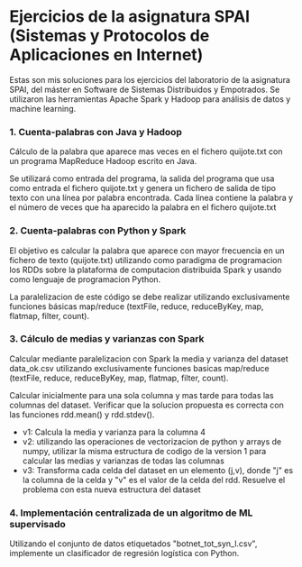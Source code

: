 # Ejercicios de la asignatura SPAI (Sistemas y Protocolos de Aplicaciones en Internet)

Estas son mis soluciones para los ejercicios del laboratorio de la asignatura SPAI, del máster en Software de Sistemas Distribuidos y Empotrados. Se utilizaron las herramientas Apache Spark y Hadoop para análisis de datos y machine learning.

### 1. Cuenta-palabras con Java y Hadoop 

Cálculo de la palabra que aparece mas veces en el fichero quijote.txt con un programa MapReduce Hadoop escrito en Java.

Se utilizará como entrada del programa, la salida del programa que usa como entrada el fichero quijote.txt y genera un fichero de salida de tipo texto con una línea por palabra encontrada. Cada línea contiene la palabra y el número de veces que ha aparecido la palabra en el fichero quijote.txt

### 2. Cuenta-palabras con Python y Spark
El objetivo es calcular la palabra que aparece con mayor frecuencia en un fichero de texto (quijote.txt) utilizando como paradigma de programacion los RDDs sobre la plataforma de computacion distribuida Spark y usando como lenguaje de programacion Python.

La paralelizacion de este código se debe realizar utilizando exclusivamente funciones básicas map/reduce (textFile, reduce, reduceByKey, map, flatmap, filter, count).

### 3. Cálculo de medias y varianzas con Spark

Calcular mediante paralelizacion con Spark la media y varianza del dataset data_ok.csv utilizando exclusivamente funciones basicas map/reduce (textFile, reduce, reduceByKey, map, flatmap, filter, count).

Calcular inicialmente para una sola columna y mas tarde para todas las columnas del dataset. Verificar que la solucion propuesta es correcta con las funciones rdd.mean() y rdd.stdev().

* v1: Calcula la media y varianza para la columna 4
* v2: utilizando las operaciones de vectorizacion de python y arrays de numpy, utilizar la misma estructura de codigo de la version 1 para calcular las medias y varianzas de todas las columnas
* v3: Transforma cada celda del dataset en un elemento (j,v),  donde "j" es la columna de la celda y "v" es el valor de la celda del rdd. Resuelve el problema con esta nueva estructura del dataset

### 4. Implementación centralizada de un algoritmo de ML supervisado

Utilizando el conjunto de datos etiquetados "botnet_tot_syn_l.csv", implemente un clasificador de regresión logística con Python.